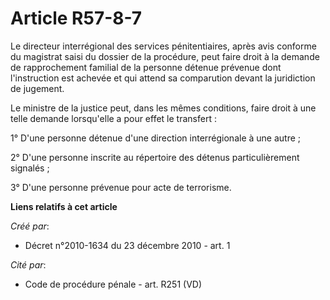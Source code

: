 # Article R57-8-7

Le directeur interrégional des services pénitentiaires, après avis conforme du magistrat saisi du dossier de la procédure,
peut faire droit à la demande de rapprochement familial de la personne détenue prévenue dont l'instruction est achevée et qui
attend sa comparution devant la juridiction de jugement. 

Le ministre de la justice peut, dans les mêmes conditions, faire droit à une telle demande lorsqu'elle a pour effet le
transfert : 

1° D'une personne détenue d'une direction interrégionale à une autre ; 

2° D'une personne inscrite au répertoire des détenus particulièrement signalés ; 

3° D'une personne prévenue pour acte de terrorisme.

**Liens relatifs à cet article**

_Créé par_:

  - Décret n°2010-1634 du 23 décembre 2010 - art. 1

_Cité par_:

  - Code de procédure pénale - art. R251 (VD)
